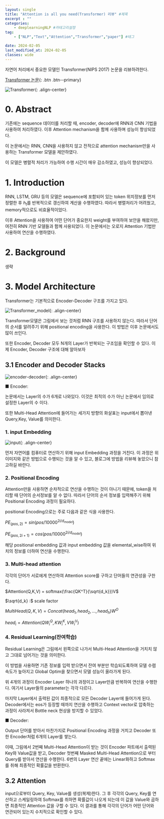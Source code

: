 ```yaml
---
layout: single
title: "Attention is all you need(Transformer) 리뷰" #제목
excerpt : ""
categories: 
    - deeplearningNLP #카테고리설정
tag: 
    - ["NLP","Text","Attention","Transformer","paper"] #테그

date: 2024-02-05
last_modified_at: 2024-02-05
classes: wide    
---
```


자연어 처리에서 중요한 모델인 Transformer(NIPS 2017) 논문을 리뷰하려한다.

[Transformer 논문](https://arxiv.org/pdf/1706.03762.pdf/){: .btn .btn--primary}

![Transformer](/assets/images/Transformer/paper.png){: .align-center}


# 0. Abstract

기존에는 sequence 데이터를 처리할 때, encoder, decoder에 RNN과 CNN 기법을 사용하여 처리하였다. 이후 Attention mechanism을 함께 사용하며 성능이 향상되었다.

이 논문에서는 RNN, CNN을 사용하지 않고 전적으로 attention mechanism만을 사용하는 Transformer 모델을 제안하였다.

이 모델은 병렬적 처리가 가능하여 수행 시간이 매우 감소하였고, 성능이 향상되었다.


# 1. Introduction

RNN, LSTM, GRU 등의 모델은 sequence에 포함되어 있는 token 위치정보를 먼저 정렬한 후 $h_t$를 반복적으로 갱신하여 계산을 수행하였다. 따라서 병렬처리가 어려웠고, memory적으로도 비효율적이었다.

이후 Attention을 사용하여 어떤 단어가 중요한지 weight를 부여하여 보안을 해왔지만, 여전히 RNN 기반 모델들과 함께 사용되었다. 이 논문에서는 오로지 Attention 기법만 사용하여 연산을 수행하였다.

# 2. Background

생략

# 3. Model Architecture

Transformer는 기본적으로 Encoder-Decoder 구조를 가지고 있다.

![Transformer_model](/assets/images/Transformer/transformer_model.png){: .align-center}

Transformer모델은 그림에서 보는 것처럼 RNN 구조를 사용하지 않는다. 따라서 단어의 순서를 알려주기 위해 positional encoding을 사용한다. 이 방법은 이후 논문에서도 많이 쓰인다.

또한 Encoder, Decoder 모두 N개의 Layer가 반복되는 구조임을 확인할 수 있다. 이제 Encoder, Decoder 구조에 대해 알아보자

## 3.1 Encoder and Decoder Stacks


![encoder-decoder](/assets/images/Transformer/encoder-decoder.png){: .align-center}


■ Encoder:

논문에서는 Layer의 수가 6개로 나와있다. 이것은 최적의 수가 아닌 논문에서 임의로 설정한 Layer의 수 이다.

또한 Multi-Head Attention에 들어가는 세가지 방향의 화살표는 input에서 뽑아낸 Query,Key, Value를 의미한다.

### 1. input Embedding

![input](/assets/images/Transformer/input.png){: .align-center}

먼저 자연어를 컴퓨터로 연산하기 위해 input Embedding 과정을 거친다. 이 과정은 위 이미지와 같은 방법으로 수행되는 것을 알 수 있고, 블로그에 방법을 리뷰해 놓았으니 참고하길 바란다.

### 2. Positional Encoding

Attention만을 사용하면 순차적으로 연산을 수행하는 것이 아니기 때문에, token을 처리할 때 단어의 순서정보를 알 수 없다. 따라서 단어의 순서 정보를 입력해주기 위해 Positional Encoding 과정이 필요하다.

positional Encoding으로는 주로 다음과 같은 식을 사용한다.

$PE_{(pos,2)} = sin(pos/10000^{2i/d_{model}})$

$PE_{(pos,2i+1)} = cos(pos/10000^{2i/d_{model}})$

해당 positional embedding 값과 input embedding 값을 elemental_wise하여 위치의 정보를 더하여 연산을 수행한다.

### 3. Multi-head attention

각각의 단어가 서로에게 연산하여 Attention score를 구하고 단어들의 연관성을 구한다.

$Attention(Q,K,V) = softmax(\frac{QK^T}{\sqrt{d_k}})V$

$\sqrt{d_k} :$ scale factor

$MultiHead(Q,K,V) = Concat(head_1,head_2,...,head_h)W^O$

$head_i = Attention(QW_i^Q,KW_i^K,VW_i^V)$

### 4. Residual Learning(잔여학습)

Residual Learning은 그림에서 왼쪽으로 나가서 Multi-Head Attention을 거치치 않고 그대로 넘어가는 것을 의미한다. 

이 방법을 사용하면 기존 정보를 입력 받으면서 잔여 부분만 학습되도록하여 모델 수렴속도가 높아지고 Global Optim을 찾으면서 모델 성능이 올라가게 된다.

위 4개의 과정이 Encoder Layer 하나의 과정이고 Layer만큼 반복하여 연산을 수행한다. 여기서 Layer들의 parameter는 각각 다르다.

마지막 Layer에서 출력된 값이 최종적으로 모든 Decoder Layer에 들어가게 된다. Decoder에서는 eos가 등장할 때까지 연산을 수행하고 Context vector로 압축하는 과정이 사라져서 Bottle neck 현상을 방지할 수 있었다.


■ Decoder:

Output 단어를 받아서 마찬가지로 Positional Encoding 과정을 거치고 Decoder 또한 Encoder처럼 6개의 Layer를 쌓는다. 

이때, 그림에서 2번째 Multi-Head Attention이 받는 것이 Encoder 파트에서 출력된 Key와 Value값을 받고, Decoder 첫번째 Masked Multi-Head Attention으로 부터 Query를 받아서 연산을 수행한다. 6번의 Layer 연산 끝에는 Linear화하고 Softmax를 취해 최종적인 확률값을 반환한다. 


## 3.2 Attention

input으로부터 Query, Key, Value를 생성(복제)한다. 그 후 각각의 Query, Key를 연산하고 스케일링하여 Softmax를 취하면 확률값이 나오게 되는데 이 값을 Value와 곱하면 최종적인 Attention 값을 구할 수 있다. 이 결과를 통해 각각의 단어가 어떤 단어와 연관되어 있는지 수치적으로 확인할 수 있다.